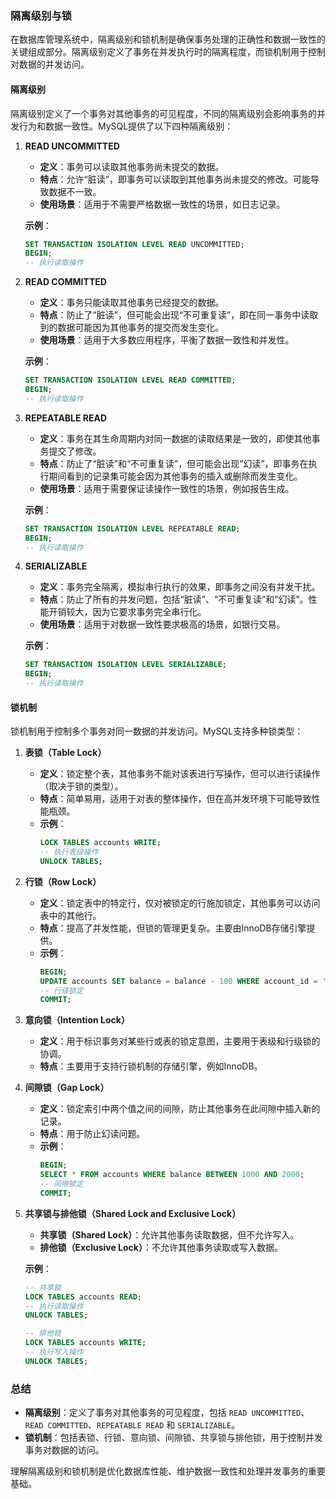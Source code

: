 ### 隔离级别与锁

在数据库管理系统中，隔离级别和锁机制是确保事务处理的正确性和数据一致性的关键组成部分。隔离级别定义了事务在并发执行时的隔离程度，而锁机制用于控制对数据的并发访问。

#### 隔离级别

隔离级别定义了一个事务对其他事务的可见程度，不同的隔离级别会影响事务的并发行为和数据一致性。MySQL提供了以下四种隔离级别：

1. **READ UNCOMMITTED**

   - **定义**：事务可以读取其他事务尚未提交的数据。
   - **特点**：允许“脏读”，即事务可以读取到其他事务尚未提交的修改。可能导致数据不一致。
   - **使用场景**：适用于不需要严格数据一致性的场景，如日志记录。

   **示例**：
   ```sql
   SET TRANSACTION ISOLATION LEVEL READ UNCOMMITTED;
   BEGIN;
   -- 执行读取操作
   ```

2. **READ COMMITTED**

   - **定义**：事务只能读取其他事务已经提交的数据。
   - **特点**：防止了“脏读”，但可能会出现“不可重复读”，即在同一事务中读取到的数据可能因为其他事务的提交而发生变化。
   - **使用场景**：适用于大多数应用程序，平衡了数据一致性和并发性。

   **示例**：
   ```sql
   SET TRANSACTION ISOLATION LEVEL READ COMMITTED;
   BEGIN;
   -- 执行读取操作
   ```

3. **REPEATABLE READ**

   - **定义**：事务在其生命周期内对同一数据的读取结果是一致的，即使其他事务提交了修改。
   - **特点**：防止了“脏读”和“不可重复读”，但可能会出现“幻读”，即事务在执行期间看到的记录集可能会因为其他事务的插入或删除而发生变化。
   - **使用场景**：适用于需要保证读操作一致性的场景，例如报告生成。

   **示例**：
   ```sql
   SET TRANSACTION ISOLATION LEVEL REPEATABLE READ;
   BEGIN;
   -- 执行读取操作
   ```

4. **SERIALIZABLE**

   - **定义**：事务完全隔离，模拟串行执行的效果，即事务之间没有并发干扰。
   - **特点**：防止了所有的并发问题，包括“脏读”、“不可重复读”和“幻读”。性能开销较大，因为它要求事务完全串行化。
   - **使用场景**：适用于对数据一致性要求极高的场景，如银行交易。

   **示例**：
   ```sql
   SET TRANSACTION ISOLATION LEVEL SERIALIZABLE;
   BEGIN;
   -- 执行读取操作
   ```

#### 锁机制

锁机制用于控制多个事务对同一数据的并发访问。MySQL支持多种锁类型：

1. **表锁（Table Lock）**

   - **定义**：锁定整个表，其他事务不能对该表进行写操作，但可以进行读操作（取决于锁的类型）。
   - **特点**：简单易用，适用于对表的整体操作，但在高并发环境下可能导致性能瓶颈。
   - **示例**：
     ```sql
     LOCK TABLES accounts WRITE;
     -- 执行表级操作
     UNLOCK TABLES;
     ```

2. **行锁（Row Lock）**

   - **定义**：锁定表中的特定行，仅对被锁定的行施加锁定，其他事务可以访问表中的其他行。
   - **特点**：提高了并发性能，但锁的管理更复杂。主要由InnoDB存储引擎提供。
   - **示例**：
     ```sql
     BEGIN;
     UPDATE accounts SET balance = balance - 100 WHERE account_id = 'A';
     -- 行级锁定
     COMMIT;
     ```

3. **意向锁（Intention Lock）**

   - **定义**：用于标识事务对某些行或表的锁定意图，主要用于表级和行级锁的协调。
   - **特点**：主要用于支持行锁机制的存储引擎，例如InnoDB。

4. **间隙锁（Gap Lock）**

   - **定义**：锁定索引中两个值之间的间隙，防止其他事务在此间隙中插入新的记录。
   - **特点**：用于防止幻读问题。
   - **示例**：
     ```sql
     BEGIN;
     SELECT * FROM accounts WHERE balance BETWEEN 1000 AND 2000;
     -- 间隙锁定
     COMMIT;
     ```

5. **共享锁与排他锁（Shared Lock and Exclusive Lock）**

   - **共享锁（Shared Lock）**：允许其他事务读取数据，但不允许写入。
   - **排他锁（Exclusive Lock）**：不允许其他事务读取或写入数据。

   **示例**：
   ```sql
   -- 共享锁
   LOCK TABLES accounts READ;
   -- 执行读取操作
   UNLOCK TABLES;
   
   -- 排他锁
   LOCK TABLES accounts WRITE;
   -- 执行写入操作
   UNLOCK TABLES;
   ```

### 总结

- **隔离级别**：定义了事务对其他事务的可见程度，包括 `READ UNCOMMITTED`、`READ COMMITTED`、`REPEATABLE READ` 和 `SERIALIZABLE`。
- **锁机制**：包括表锁、行锁、意向锁、间隙锁、共享锁与排他锁，用于控制并发事务对数据的访问。

理解隔离级别和锁机制是优化数据库性能、维护数据一致性和处理并发事务的重要基础。